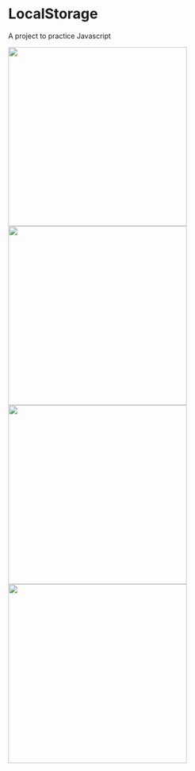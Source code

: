 # LocalStorage
A project to practice Javascript

<img height="360em" src="https://github.com/GiovaniDamian/LocalStorage/assets/60575219/ba2f92a0-876b-4f29-828b-51a2819a2650"/></br>
<img height="360em" src="https://github.com/GiovaniDamian/LocalStorage/assets/60575219/f5719271-376b-468d-863f-70f369f936f7"/></br>
<img height="360em" src="https://github.com/GiovaniDamian/LocalStorage/assets/60575219/c6831d88-b5d8-49a8-bcaf-6bc765056996"/></br>
<img height="360em" src="https://github.com/GiovaniDamian/LocalStorage/assets/60575219/5e5381fa-f8c9-4a2e-bdd6-19bd5bfe2df3"/></br>


